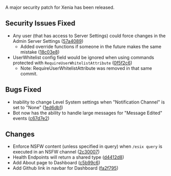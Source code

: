 A major security patch for Xenia has been released.

## Security Issues Fixed
- Any user (that has access to Server Settings) could force changes in the Admin Server Settings ([57a4089](https://github.com/ktwrd/XeniaBot/commit/57a4089f90bac1824dcaed859edc5a5653c64faf))
    * Added override functions if someone in the future makes the same mistake ([18c03e8](https://github.com/ktwrd/XeniaBot/commit/0f5f2c6f7cd8cb248a55c2f62b475d05749fab69))
- UserWhitelist config field would be ignored when using commands protected with `RequireUserWhitelistAttribute` ([0f5f2c6](https://github.com/ktwrd/XeniaBot/commit/0f5f2c6f7cd8cb248a55c2f62b475d05749fab69))
    * Note: RequireUserWhitelistAttribute was removed in that same commit.

## Bugs Fixed
- Inability to change Level System settings when "Notification Channel" is set to "None" ([1ed6db1](https://github.com/ktwrd/XeniaBot/commit/1ed6db1232b4bc3ce88e7fa9e8998127c15f858c))
- Bot now has the ability to handle large messages for "Message Edited" events ([c67d7e2](https://github.com/ktwrd/XeniaBot/commit/c67d7e2b29ea373db970f3eb24d61b76707b8966))

## Changes
- Enforce NSFW content (unless specified in query) when `/esix query` is executed in an NSFW channel ([2c30007](https://github.com/ktwrd/XeniaBot/commit/2c30007b347432c1fd6296959b293a92211ff709))
- Health Endpoints will return a shared type ([d4412d8](https://github.com/ktwrd/XeniaBot/commit/d4412d858d21204bff96e61dd291599ed01c58e4))
- Add About page to Dashboard ([c5b99c6](https://github.com/ktwrd/XeniaBot/commit/c5b99c621fbdce26285a4f1aebbba49e66f9ab88))
- Add Github link in navbar for Dashboard ([fa2f795](https://github.com/ktwrd/XeniaBot/commit/fa2f7957a4844d26b53145a7fd748c724f3b1db1))